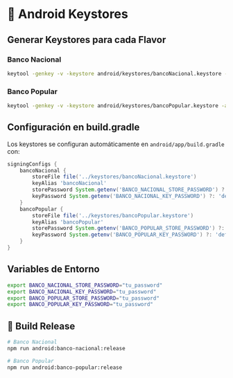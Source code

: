 # 🔐 Android Keystores

## Generar Keystores para cada Flavor

### Banco Nacional
```bash
keytool -genkey -v -keystore android/keystores/bancoNacional.keystore -alias bancoNacional -keyalg RSA -keysize 2048 -validity 10000
```

### Banco Popular  
```bash
keytool -genkey -v -keystore android/keystores/bancoPopular.keystore -alias bancoPopular -keyalg RSA -keysize 2048 -validity 10000
```

## Configuración en build.gradle

Los keystores se configuran automáticamente en `android/app/build.gradle` con:

```gradle
signingConfigs {
    bancoNacional {
        storeFile file('../keystores/bancoNacional.keystore')
        keyAlias 'bancoNacional'
        storePassword System.getenv('BANCO_NACIONAL_STORE_PASSWORD') ?: 'defaultpass'
        keyPassword System.getenv('BANCO_NACIONAL_KEY_PASSWORD') ?: 'defaultpass'
    }
    bancoPopular {
        storeFile file('../keystores/bancoPopular.keystore')
        keyAlias 'bancoPopular'
        storePassword System.getenv('BANCO_POPULAR_STORE_PASSWORD') ?: 'defaultpass'
        keyPassword System.getenv('BANCO_POPULAR_KEY_PASSWORD') ?: 'defaultpass'
    }
}
```

## Variables de Entorno
```bash
export BANCO_NACIONAL_STORE_PASSWORD="tu_password"
export BANCO_NACIONAL_KEY_PASSWORD="tu_password"
export BANCO_POPULAR_STORE_PASSWORD="tu_password"
export BANCO_POPULAR_KEY_PASSWORD="tu_password"
```

## 🚀 Build Release
```bash
# Banco Nacional
npm run android:banco-nacional:release

# Banco Popular
npm run android:banco-popular:release
```